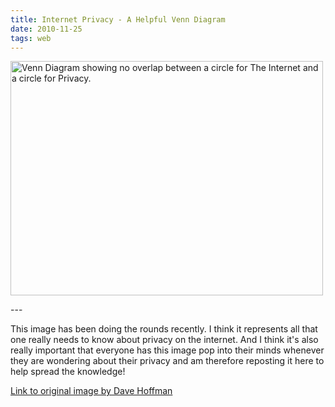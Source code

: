 ```yaml
---
title: Internet Privacy - A Helpful Venn Diagram
date: 2010-11-25
tags: web
---
```

<p><img src="/assets/images/internet-privace-venn-diagram.jpg" alt="Venn Diagram showing no overlap between a circle for The Internet and a circle for Privacy." width="500" height="375" /></a></p>
---

<p>This image has been doing the rounds recently. I think it represents all that one really needs to know about privacy on the internet. And I think it's also really important that everyone has this image pop into their minds whenever they are wondering about their privacy and am therefore reposting it here to help spread the knowledge!</p>
<p><a href="http://www.flickr.com/photos/buriednexttoyou/5095255302/">Link to original image by Dave Hoffman</a></p>